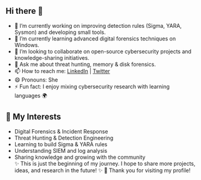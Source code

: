 ## Hi there 👋

- 🔭 I’m currently working on improving detection rules (Sigma, YARA, Sysmon) and developing small tools.  
- 🌱 I’m currently learning advanced digital forensics techniques on Windows. 
- 👯 I’m looking to collaborate on open-source cybersecurity projects and knowledge-sharing initiatives.  
- 💬 Ask me about threat hunting, memory & disk forensics.  
- 📫 How to reach me: [LinkedIn](https://www.linkedin.com/in/aiymgul-toktarbayeva-68a52a196/) | [Twitter](https://x.com/aiymgul91521)  
- 😄 Pronouns: She  
- ⚡ Fun fact: I enjoy mixing cybersecurity research with learning languages 🌍  
## 🔎 My Interests  
- Digital Forensics & Incident Response  
- Threat Hunting & Detection Engineering  
- Learning to build Sigma & YARA rules  
- Understanding SIEM and log analysis  
- Sharing knowledge and growing with the community  
✨ This is just the beginning of my journey. I hope to share more projects, ideas, and research in the future! ✨
🙏 Thank you for visiting my profile!  
